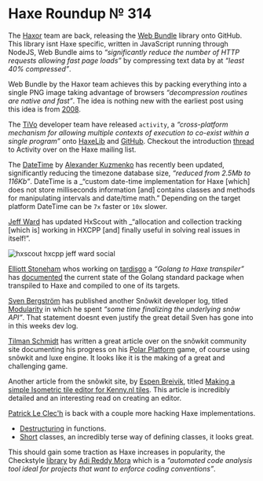 [_template]: ../templates/roundup.html
[date]: / "2015-04-02 08:19:00"
[modified]: / "2015-04-02 08:19:00"
[published]: / "2015-04-02 08:19:00"
[“”]: a ""
# Haxe Roundup № 314

The [Haxor][tw1] team are back, releasing the [Web Bundle][l1] library onto
GitHub. This library isnt Haxe specific, written in JavaScript running through
NodeJS, Web Bundle aims to _“significantly reduce the number of HTTP 
requests allowing fast page loads”_ by compressing text data by at _“least
40% compressed”_.

Web Bundle by the Haxor team achieves this by packing everything into a single
PNG image taking advantage of browsers _“decompression routines are native
and fast”_. The idea is nothing new with the earliest post using this idea
is from [2008][l2].

The [TiVo][gh1] developer team have released `activity`, a _“cross-platform 
mechanism for allowing multiple contexts of execution to co-exist 
within a single program”_ onto [HaxeLib][l3] and [GitHub][l4]. Checkout the
introduction [thread][l5] to Activity over on the Haxe mailing list.

The [DateTime][l6] by [Alexander Kuzmenko][tw2] has recently been updated,
significantly reducing the timezone database size, _“reduced from 
2.5Mb to 116Kb”_. DateTime is a _“custom date-time implementation for Haxe
[which] does not store milliseconds information [and] contains classes 
and methods for manipulating intervals and date/time math.” Depending on the
target platform DateTime can be `7x` faster or `10x` slower.

[Jeff Ward][tw3] has updated HxScout with _“allocation and collection 
tracking [which is] working in HXCPP [and] finally useful in solving real 
issues in itself!”.

![hxscout hxcpp jeff ward social](/img/314/hxscout.png "HxScout allocation & collection tracking in HXCPP by @Jeff__Ward")

[Elliott Stoneham][gh2] whos working on [tardisgo][l7] a _“Golang to Haxe 
transpiler”_ has [documented][l8] the current state of the Golang
standard package when transpiled to Haxe and compiled to one of its targets.

[Sven Bergström][tw4] has published another Snõwkit developer log, titled
[Modularity][l9] in which he spent _“some time finalizing 
the underlying snõw API”_. That statement doesnt even justify the great
detail Sven has gone into in this weeks dev log.

[Tilman Schmidt][tw5] has written a great article over on the snõwkit 
community site documenting his progress on his [Polar Platform][l10] game, of
course using snõwkit and luxe engine. It looks like it is the making of a
great and challenging game.

Another article from the snõwkit site, by [Espen Breivik][tw6], titled
[Making a simple Isometric tile editor for Kenny.nl tiles][l11]. This article
is incredibly detailed and an interesting read on creating an editor.

[Patrick Le Clec'h][tw7] is back with a couple more hacking Haxe implementations.

+ [Destructuring][l12] in functions.
+ [Short][l13] classes, an incredibly terse way of defining classes, it looks great.

This should gain some traction as Haxe increases in popularity, the Checkstyle
[library][l14] by [Adi Reddy Mora][tw8] which is a _“automated code analysis tool 
ideal for projects that want to enforce coding conventions”_.

[gh2]: https://github.com/elliott5 "@elliott5"
[gh1]: https://github.com/TiVo "@TiVo"

[tw8]: https://twitter.com/adireddy "@adireddy"
[tw7]: https://twitter.com/pleclech "@pleclech"
[tw6]: https://twitter.com/espenb "@espenb"
[tw5]: https://twitter.com/KeyMaster_ "@KeyMaster_"
[tw4]: https://twitter.com/___discovery "@___discovery"
[tw3]: https://twitter.com/Jeff__Ward "@Jeff__Ward"
[tw2]: https://twitter.com/RealyUniqueName "@RealyUniqueName"
[tw1]: https://twitter.com/HaxorEngine "@HaxorEngine"
	
[l14]: https://github.com/adireddy/haxe-checkstyle "Haxe Check style"
[l13]: http://hacking-haxe.atouchofcode.com/#9D9E1 "Short Classes"
[l12]: http://hacking-haxe.atouchofcode.com/#F8db1 "Destructuring in functions"
[l11]: http://snowkit.org/2015/03/31/isometric-editor/ "Making a simple Isometric tile editor for Kenny.nl tiles"
[l10]: http://snowkit.org/2015/04/05/polar-platformer-progress/ "Polar Platform Progress"
[l9]: http://snowkit.org/2015/03/30/snowkit-dev-log-3-modularity/ "Snõwkit dev log #3 modularity"
[l8]: https://github.com/tardisgo/tardisgo/blob/master/STDPKGSTATUS.md "Tardisgo standard package status"
[l7]: https://github.com/tardisgo/tardisgo "Tardisgo on GitHub"
[l6]: https://github.com/RealyUniqueName/DateTime "DateTime on GitHub"
[l5]: https://groups.google.com/forum/#!topic/haxelang/yEhXuwmVV3c "Announcing activities haxelib - soliciting feedback"
[l4]: https://github.com/TiVo/activity "Activity on GitHub"
[l3]: http://lib.haxe.org/p/activity "Activity on HaxeLib"
[l2]: http://web.archive.org/web/20080516044845/http://blog.nihilogic.dk/2008/05/compression-using-canvas-and-png.html "Compression using Canvas and PNG-embedded data"
[l1]: https://github.com/haxorplatform/web-bundle "Web Bundle on GitHub"